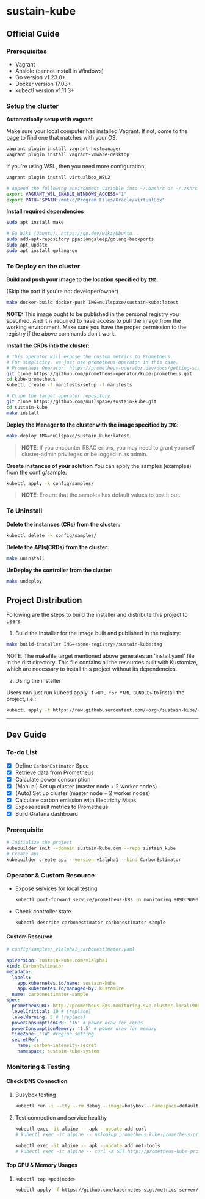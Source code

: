 # sustain-kube

## Official Guide

### Prerequisites

- Vagrant
- Ansible (cannot install in Windows)
- Go version v1.23.0+
- Docker version 17.03+
- kubectl version v1.11.3+

### Setup the cluster

**Automatically setup with vagrant**

Make sure your local computer has installed Vagrant.
If not, come to the [page](https://developer.hashicorp.com/vagrant/downloads) to find one that matches with your OS.

```bash
vagrant plugin install vagrant-hostmanager
vagrant plugin install vagrant-vmware-desktop
```

If you're using WSL, then you need more configuration:

```bash
vagrant plugin install virtualbox_WSL2

# Append the following environment variable into ~/.bashrc or ~/.zshrc
export VAGRANT_WSL_ENABLE_WINDOWS_ACCESS="1"
export PATH="$PATH:/mnt/c/Program Files/Oracle/VirtualBox"
```

**Install required dependencies**

```bash
sudo apt install make

# Go Wiki (Ubuntu): https://go.dev/wiki/Ubuntu
sudo add-apt-repository ppa:longsleep/golang-backports
sudo apt update
sudo apt install golang-go
```

### To Deploy on the cluster

**Build and push your image to the location specified by `IMG`:**

(Skip the part if you're not developer/owner)

```sh
make docker-build docker-push IMG=nu1lspaxe/sustain-kube:latest
```

**NOTE:** This image ought to be published in the personal registry you specified.
And it is required to have access to pull the image from the working environment.
Make sure you have the proper permission to the registry if the above commands don’t work.

**Install the CRDs into the cluster:**

```sh
# This operator will expose the custom metrics to Prometheus.
# For simplicity, we just use prometheus-operator in this case.
# Prometheus Operator: https://prometheus-operator.dev/docs/getting-started/installation/
git clone https://github.com/prometheus-operator/kube-prometheus.git
cd kube-prometheus
kubectl create -f manifests/setup -f manifests

# Clone the target operator repository
git clone https://github.com/nu1lspaxe/sustain-kube.git
cd sustain-kube
make install
```

**Deploy the Manager to the cluster with the image specified by `IMG`:**

```sh
make deploy IMG=nu1lspaxe/sustain-kube:latest
```

> **NOTE**: If you encounter RBAC errors, you may need to grant yourself cluster-admin
> privileges or be logged in as admin.

**Create instances of your solution**
You can apply the samples (examples) from the config/sample:

```sh
kubectl apply -k config/samples/
```

> **NOTE**: Ensure that the samples has default values to test it out.

### To Uninstall

**Delete the instances (CRs) from the cluster:**

```sh
kubectl delete -k config/samples/
```

**Delete the APIs(CRDs) from the cluster:**

```sh
make uninstall
```

**UnDeploy the controller from the cluster:**

```sh
make undeploy
```

## Project Distribution

Following are the steps to build the installer and distribute this project to users.

1. Build the installer for the image built and published in the registry:

```sh
make build-installer IMG=<some-registry>/sustain-kube:tag
```

NOTE: The makefile target mentioned above generates an 'install.yaml'
file in the dist directory. This file contains all the resources built
with Kustomize, which are necessary to install this project without
its dependencies.

2. Using the installer

Users can just run kubectl apply -f `<URL for YAML BUNDLE>` to install the project, i.e.:

```sh
kubectl apply -f https://raw.githubusercontent.com/<org>/sustain-kube/<tag or branch>/dist/install.yaml
```

---

## Dev Guide

### To-do List

- [X] Define `CarbonEstimator` Spec
- [X] Retrieve data from Prometheus
- [X] Calculate power consumption
- [X] (Manual) Set up cluster (master node + 2 worker nodes)
- [X] (Auto) Set up cluster (master node + 2 worker nodes)
- [X] Calculate carbon emission with Electricity Maps
- [X] Expose result metrics to Prometheus
- [X] Build Grafana dashboard

### Prerequisite

```bash
# Initialize the project
kubebuilder init --domain sustain-kube.com --repo sustain_kube
# Create api
kubebuilder create api --version v1alpha1 --kind CarbonEstimator
```

### Operator & Custom Resource

- Expose services for local testing
  ```bash
  kubectl port-forward service/prometheus-k8s -n monitoring 9090:9090 --address 0.0.0.0 &
  ```
- Check controller state
  ```bash
  kubectl describe carbonestimator carbonestimator-sample
  ```

#### Custom Resource

```yaml
# config/samples/_v1alpha1_carbonestimator.yaml

apiVersion: sustain-kube.com/v1alpha1
kind: CarbonEstimator
metadata:
  labels:
    app.kubernetes.io/name: sustain-kube
    app.kubernetes.io/managed-by: kustomize
  name: carbonestimator-sample
spec:
  prometheusURL: http://prometheus-k8s.monitoring.svc.cluster.local:9090 # (replace)
  levelCritical: 10 # (replace)
  levelWarning: 5 # (replace)
  powerConsumptionCPU: '15' # power draw for cores 
  powerConsumptionMemory: '1.5' # power draw for memory
  timeZone: "TW" #region setting
  secretRef:
    name: carbon-intensity-secret
    namespace: sustain-kube-system
```

### Monitoring & Testing

#### Check DNS Connection

1. Busybox testing

   ```sh
   kubectl run -i --tty --rm debug --image=busybox --namespace=default -- sh
   ```
2. Test connection and service healthy

   ```bash
   kubectl exec -it alpine -- apk --update add curl
   # kubectl exec -it alpine -- nslookup prometheus-kube-prometheus-prometheus.default.svc.cluster.local

   kubectl exec -it alpine -- apk --update add net-tools
   # kubectl exec -it alpine -- curl -X GET http://prometheus-kube-prometheus-prometheus.default.svc.cluster.local:9090/-/healthy
   ```

#### Top CPU & Memory Usages

1. `kubectl top <pod|node>`
   ```bash
   kubectl apply -f https://github.com/kubernetes-sigs/metrics-server/releases/latest/download/components.yaml
   ```

